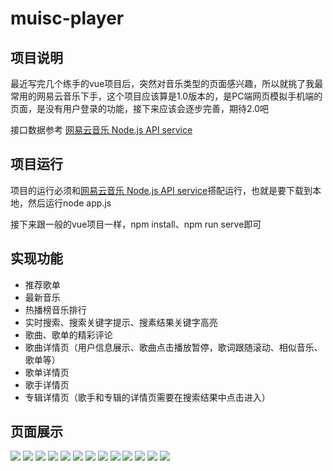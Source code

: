 # muisc-player
## 项目说明
最近写完几个练手的vue项目后，突然对音乐类型的页面感兴趣，所以就挑了我最常用的网易云音乐下手，这个项目应该算是1.0版本的，是PC端网页模拟手机端的页面，是没有用户登录的功能，接下来应该会逐步完善，期待2.0吧   

接口数据参考 [网易云音乐 Node.js API service](https://github.com/Binaryify/NeteaseCloudMusicApi)

## 项目运行
项目的运行必须和[网易云音乐 Node.js API service](https://github.com/Binaryify/NeteaseCloudMusicApi)搭配运行，也就是要下载到本地，然后运行node app.js    

接下来跟一般的vue项目一样，npm install、npm run serve即可
## 实现功能
* 推荐歌单
* 最新音乐
* 热播榜音乐排行
* 实时搜索、搜索关键字提示、搜素结果关键字高亮
* 歌曲、歌单的精彩评论
* 歌曲详情页（用户信息展示、歌曲点击播放暂停，歌词跟随滚动、相似音乐、歌单等）
* 歌单详情页
* 歌手详情页
* 专辑详情页（歌手和专辑的详情页需要在搜索结果中点击进入）
## 页面展示
![](https://github.com/shangchou-929/muisc-player/raw/master/music截图/推荐音乐.png)
![](https://github.com/shangchou-929/muisc-player/raw/master/music截图/最新音乐.png)
![](https://github.com/shangchou-929/muisc-player/raw/master/music截图/热歌榜.png)
![](https://github.com/shangchou-929/muisc-player/raw/master/music截图/搜索页面.png)
![](https://github.com/shangchou-929/muisc-player/raw/master/music截图/搜索关键字.png)
![](https://github.com/shangchou-929/muisc-player/raw/master/music截图/搜索结果.png)
![](https://github.com/shangchou-929/muisc-player/raw/master/music截图/歌单详情页.png)
![](https://github.com/shangchou-929/muisc-player/raw/master/music截图/歌单详情页精彩评论.png)
![](https://github.com/shangchou-929/muisc-player/raw/master/music截图/歌曲详情页-播放器.png)
![](https://github.com/shangchou-929/muisc-player/raw/master/music截图/歌曲详情页2.png)
![](https://github.com/shangchou-929/muisc-player/raw/master/music截图/歌曲详情页3.png)
![](https://github.com/shangchou-929/muisc-player/raw/master/music截图/歌手详情页.png)
![](https://github.com/shangchou-929/muisc-player/raw/master/music截图/专辑详情页.png)

